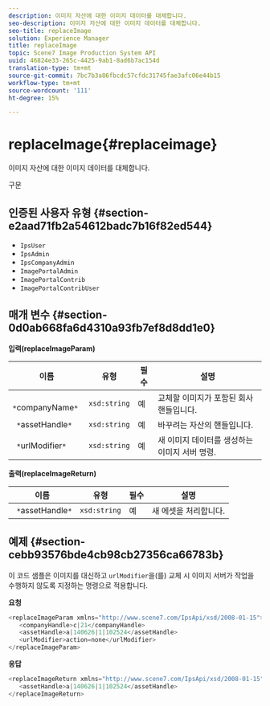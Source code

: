 ```yaml
---
description: 이미지 자산에 대한 이미지 데이터를 대체합니다.
seo-description: 이미지 자산에 대한 이미지 데이터를 대체합니다.
seo-title: replaceImage
solution: Experience Manager
title: replaceImage
topic: Scene7 Image Production System API
uuid: 46824e33-265c-4425-9ab1-8ad6b7ac154d
translation-type: tm+mt
source-git-commit: 7bc7b3a86fbcdc57cfdc31745fae3afc06e44b15
workflow-type: tm+mt
source-wordcount: '111'
ht-degree: 15%

---
```



# replaceImage{#replaceimage}

이미지 자산에 대한 이미지 데이터를 대체합니다.

구문

## 인증된 사용자 유형 {#section-e2aad71fb2a54612badc7b16f82ed544}

* `IpsUser`
* `IpsAdmin`
* `IpsCompanyAdmin`
* `ImagePortalAdmin`
* `ImagePortalContrib`
* `ImagePortalContribUser`

## 매개 변수 {#section-0d0ab668fa6d4310a93fb7ef8d8dd1e0}

**입력(replaceImageParam)**

| 이름 | 유형 | 필수 | 설명 |
|---|---|---|---|
| ` *`companyName`*` | `xsd:string` | 예 | 교체할 이미지가 포함된 회사 핸들입니다. |
| ` *`assetHandle`*` | `xsd:string` | 예 | 바꾸려는 자산의 핸들입니다. |
| ` *`urlModifier`*` | `xsd:string` | 예 | 새 이미지 데이터를 생성하는 이미지 서버 명령. |

**출력(replaceImageReturn)**

| 이름 | 유형 | 필수 | 설명 |
|---|---|---|---|
| ` *`assetHandle`*` | `xsd:string` | 예 | 새 에셋을 처리합니다. |

## 예제 {#section-cebb93576bde4cb98cb27356ca66783b}

이 코드 샘플은 이미지를 대신하고 `urlModifier`을(를) 교체 시 이미지 서버가 작업을 수행하지 않도록 지정하는 명령으로 적용합니다.

**요청**

```java
<replaceImageParam xmlns="http://www.scene7.com/IpsApi/xsd/2008-01-15">
   <companyHandle>c|21</companyHandle>
   <assetHandle>a|140626|1|102524</assetHandle>
   <urlModifier>action=none</urlModifier>
</replaceImageParam>
```

**응답**

```java
<replaceImageReturn xmlns="http://www.scene7.com/IpsApi/xsd/2008-01-15">
   <assetHandle>a|140626|1|102524</assetHandle>
</replaceImageReturn>
```

